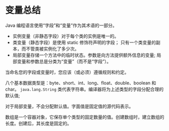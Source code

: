 # 变量总结

Java 编程语言使用“字段”和“变量”作为其术语的一部分。

* 实例变量（非静态字段）对于每个类的实例是唯一的。
* 类变量（静态字段）是使用 static 修饰符声明的字段； 只有一个类变量的副本，而不管类被实例化了多少次。
* 局部变量存储一个方法中的临时状态。参数是向方法提供额外信息的变量; 局部变量和参数总是分类为“变量”（而不是“字段”）。

当命名您的字段或变量时，您应该（或必须）遵循规则和约定。

八个基本数据类型是：byte、short、int、long、float、double、boolean 和 char。 `java.lang.String` 类代表字符串。编译器将为上述类型的字段分配合理的默认值;

对于局部变量，不会分配默认值。字面值是固定值的源代码表示。

数组是一个容器对象，它保存单个类型的固定数量的值。创建数组时，建立数组的长度。创建后，其长度是固定的。
